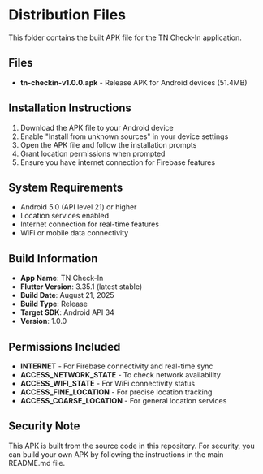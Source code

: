 # Distribution Files

This folder contains the built APK file for the TN Check-In application.

## Files

- **tn-checkin-v1.0.0.apk** - Release APK for Android devices (51.4MB)

## Installation Instructions

1. Download the APK file to your Android device
2. Enable "Install from unknown sources" in your device settings
3. Open the APK file and follow the installation prompts
4. Grant location permissions when prompted
5. Ensure you have internet connection for Firebase features

## System Requirements

- Android 5.0 (API level 21) or higher
- Location services enabled
- Internet connection for real-time features
- WiFi or mobile data connectivity

## Build Information

- **App Name**: TN Check-In
- **Flutter Version**: 3.35.1 (latest stable)
- **Build Date**: August 21, 2025
- **Build Type**: Release
- **Target SDK**: Android API 34
- **Version**: 1.0.0

## Permissions Included

- **INTERNET** - For Firebase connectivity and real-time sync
- **ACCESS_NETWORK_STATE** - To check network availability
- **ACCESS_WIFI_STATE** - For WiFi connectivity status
- **ACCESS_FINE_LOCATION** - For precise location tracking
- **ACCESS_COARSE_LOCATION** - For general location services

## Security Note

This APK is built from the source code in this repository. For security, you can build your own APK by following the instructions in the main README.md file.

